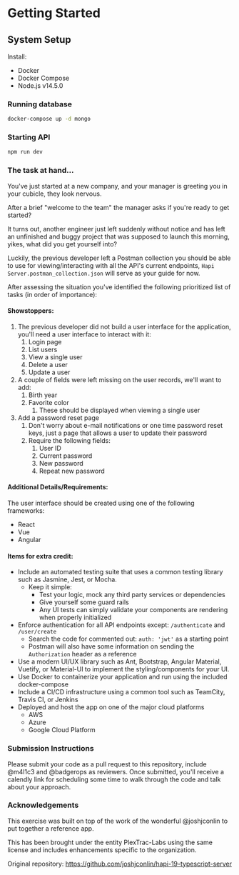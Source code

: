 # Getting Started

## System Setup

Install:

- Docker
- Docker Compose
- Node.js v14.5.0

### Running database

```bash
docker-compose up -d mongo
```

### Starting API

```bash
npm run dev
```

### The task at hand...

You've just started at a new company, and your manager is greeting you in your cubicle, they look nervous.

After a brief "welcome to the team" the manager asks if you're ready to get started?

It turns out, another engineer just left suddenly without notice and has left an unfinished and buggy project that was supposed to launch this morning, yikes, what did you get yourself into?

Luckily, the previous developer left a Postman collection you should be able to use for viewing/interacting with all the API's current endpoints, `Hapi Server.postman_collection.json` will serve as your guide for now.

After assessing the situation you've identified the following prioritized list of tasks (in order of importance):

#### Showstoppers:

1. The previous developer did not build a user interface for the application, you'll need a user interface to interact with it:
   1. Login page
   2. List users
   3. View a single user
   4. Delete a user
   5. Update a user
2. A couple of fields were left missing on the user records, we'll want to add:
   1. Birth year
   2. Favorite color
      1. These should be displayed when viewing a single user
3. Add a password reset page
   1. Don't worry about e-mail notifications or one time password reset keys, just a page that allows a user to update their password
   2. Require the following fields:
      1. User ID
      2. Current password
      3. New password
      4. Repeat new password

#### Additional Details/Requirements:

The user interface should be created using one of the following frameworks:

- React
- Vue
- Angular

#### Items for extra credit:

- Include an automated testing suite that uses a common testing library such as Jasmine, Jest, or Mocha.
  - Keep it simple:
    - Test your logic, mock any third party services or dependencies
    - Give yourself some guard rails
    - Any UI tests can simply validate your components are rendering when properly initialized
- Enforce authentication for all API endpoints except: `/authenticate` and `/user/create`
  - Search the code for commented out: `auth: 'jwt'` as a starting point
  - Postman will also have some information on sending the `Authorization` header as a reference
- Use a modern UI/UX library such as Ant, Bootstrap, Angular Material, Vuetify, or Material-UI to implement the styling/components for your UI.
- Use Docker to containerize your application and run using the included docker-compose
- Include a CI/CD infrastructure using a common tool such as TeamCity, Travis CI, or Jenkins
- Deployed and host the app on one of the major cloud platforms
  - AWS
  - Azure
  - Google Cloud Platform

### Submission Instructions

Please submit your code as a pull request to this repository, include @m4l1c3 and @badgerops as reviewers. Once submitted, you'll receive a calendly link for scheduling some time to walk through the code and talk about your approach.

### Acknowledgements

This exercise was built on top of the work of the wonderful @joshjconlin to put together a reference app.

This has been brought under the entity PlexTrac-Labs using the same license and includes enhancements specific to the organization.

Original repository: https://github.com/joshjconlin/hapi-19-typescript-server
